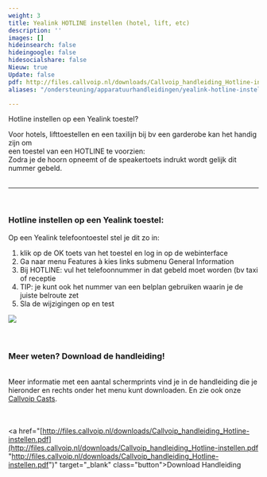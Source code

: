 ```yaml
---
weight: 3
title: Yealink HOTLINE instellen (hotel, lift, etc)
description: ''
images: []
hideinsearch: false
hideingoogle: false
hidesocialshare: false
Nieuw: true
Update: false
pdf: http://files.callvoip.nl/downloads/Callvoip_handleiding_Hotline-instellen.pdf'
aliases: "/ondersteuning/apparatuurhandleidingen/yealink-hotline-instellen-hotel-lift-etc/"

---
```

Hotline instellen op een Yealink toestel?

Voor hotels, lifttoestellen en een taxilijn bij bv een garderobe kan het handig zijn om  
een toestel van een HOTLINE te voorzien:  
Zodra je de hoorn opneemt of de speakertoets indrukt wordt gelijk dit nummer gebeld.<br><br><hr><br>

<h3>Hotline instellen op een Yealink toestel:</h3>  
Op een Yealink telefoontoestel stel je dit zo in: <br>

1. klik op de OK toets van het toestel en log in op de webinterface<br>
2. Ga naar menu Features à kies links submenu General Information<br>
3. Bij HOTLINE: vul het telefoonnummer in dat gebeld moet worden (bv taxi of receptie<br>
4. TIP: je kunt ook het nummer van een belplan gebruiken waarin je de juiste belroute zet <br>
5. Sla de wijzigingen op en test<br>

![](https://res.cloudinary.com/callvoip/image/upload/v1622047980/hotline_n3hays.jpg)  
<br><br><h3>Meer weten? Download de handleiding!</h3>  
Meer informatie met een aantal schermprints vind je in de handleiding die je hieronder en rechts onder het menu kunt downloaden. En zie ook onze [Callvoip Casts](https://callvoip.nl/casts).  
<br><br>

<a href="[http://files.callvoip.nl/downloads/Callvoip_handleiding_Hotline-instellen.pdf](http://files.callvoip.nl/downloads/Callvoip_handleiding_Hotline-instellen.pdf "http://files.callvoip.nl/downloads/Callvoip_handleiding_Hotline-instellen.pdf")" target="_blank" class="button">Download Handleiding</a>